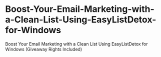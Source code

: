 # Boost-Your-Email-Marketing-with-a-Clean-List-Using-EasyListDetox-for-Windows
Boost Your Email Marketing with a Clean List Using EasyListDetox for Windows (Giveaway Rights Included)

